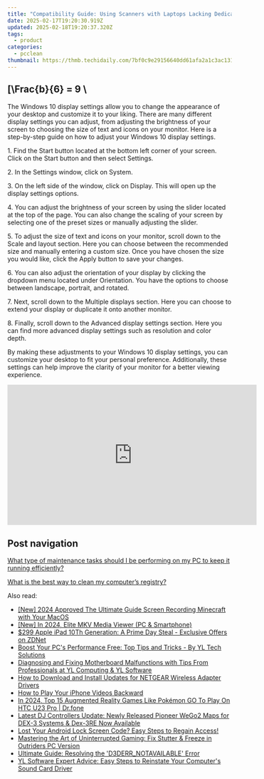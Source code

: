 ```yaml
---
title: "Compatibility Guide: Using Scanners with Laptops Lacking Dedicated Devices - Advice From YL Software"
date: 2025-02-17T19:20:30.919Z
updated: 2025-02-18T19:20:37.320Z
tags:
  - product
categories:
  - pcclean
thumbnail: https://thmb.techidaily.com/7bf0c9e29156640dd61afa2a1c3ac131876c62be46882c79429b4da00cd9e9ec.jpg
---
```


## \[\Frac{b}{6} = 9 \

The Windows 10 display settings allow you to change the appearance of your desktop and customize it to your liking. There are many different display settings you can adjust, from adjusting the brightness of your screen to choosing the size of text and icons on your monitor. Here is a step-by-step guide on how to adjust your Windows 10 display settings. 

1\. Find the Start button located at the bottom left corner of your screen. Click on the Start button and then select Settings.

2\. In the Settings window, click on System.

3\. On the left side of the window, click on Display. This will open up the display settings options. 

4\. You can adjust the brightness of your screen by using the slider located at the top of the page. You can also change the scaling of your screen by selecting one of the preset sizes or manually adjusting the slider.

5\. To adjust the size of text and icons on your monitor, scroll down to the Scale and layout section. Here you can choose between the recommended size and manually entering a custom size. Once you have chosen the size you would like, click the Apply button to save your changes.

6\. You can also adjust the orientation of your display by clicking the dropdown menu located under Orientation. You have the options to choose between landscape, portrait, and rotated.

7\. Next, scroll down to the Multiple displays section. Here you can choose to extend your display or duplicate it onto another monitor.

8\. Finally, scroll down to the Advanced display settings section. Here you can find more advanced display settings such as resolution and color depth. 

By making these adjustments to your Windows 10 display settings, you can customize your desktop to fit your personal preference. Additionally, these settings can help improve the clarity of your monitor for a better viewing experience.

<!-- affiliate ads begin -->
<iframe width="560" height="315" src="https://www.youtube.com/embed/ITtcSWvS8bo?si=4M4BfMgaabrW6148" title="YouTube video player" frameborder="0" allow="accelerometer; autoplay; clipboard-write; encrypted-media; gyroscope; picture-in-picture; web-share" referrerpolicy="strict-origin-when-cross-origin" allowfullscreen></iframe>
<!-- affiliate ads end -->

## Post navigation

[What type of maintenance tasks should I be performing on my PC to keep it running efficiently?](https://tools.techidaily.com/pcclean/products/)

[What is the best way to clean my computer’s registry?](https://tools.techidaily.com/pcclean/products/)

<ins class="adsbygoogle"
     style="display:block"
     data-ad-format="autorelaxed"
     data-ad-client="ca-pub-7571918770474297"
     data-ad-slot="1223367746"></ins>

<ins class="adsbygoogle"
     style="display:block"
     data-ad-client="ca-pub-7571918770474297"
     data-ad-slot="8358498916"
     data-ad-format="auto"
     data-full-width-responsive="true"></ins>

<span class="atpl-alsoreadstyle">Also read:</span>
<div><ul>
<li><a href="https://remote-screen-capture.techidaily.com/new-2024-approved-the-ultimate-guide-screen-recording-minecraft-with-your-macos/"><u>[New] 2024 Approved The Ultimate Guide Screen Recording Minecraft with Your MacOS</u></a></li>
<li><a href="https://article-tips.techidaily.com/new-in-2024-elite-mkv-media-viewer-pc-and-smartphone/"><u>[New] In 2024, Elite MKV Media Viewer (PC & Smartphone)</u></a></li>
<li><a href="https://tech-haven.techidaily.com/299-apple-ipad-10th-generation-a-prime-day-steal-exclusive-offers-on-zdnet/"><u>$299 Apple iPad 10Th Generation: A Prime Day Steal - Exclusive Offers on ZDNet</u></a></li>
<li><a href="https://discover-fantastic.techidaily.com/boost-your-pcs-performance-free-top-tips-and-tricks-by-yl-tech-solutions/"><u>Boost Your PC's Performance Free: Top Tips and Tricks - By YL Tech Solutions</u></a></li>
<li><a href="https://discover-fantastic.techidaily.com/diagnosing-and-fixing-motherboard-malfunctions-with-tips-from-professionals-at-yl-computing-and-yl-software/"><u>Diagnosing and Fixing Motherboard Malfunctions with Tips From Professionals at YL Computing & YL Software</u></a></li>
<li><a href="https://win-dash.techidaily.com/how-to-download-and-install-updates-for-netgear-wireless-adapter-drivers/"><u>How to Download and Install Updates for NETGEAR Wireless Adapter Drivers</u></a></li>
<li><a href="https://article-files.techidaily.com/how-to-play-your-iphone-videos-backward/"><u>How to Play Your iPhone Videos Backward</u></a></li>
<li><a href="https://android-pokemon-go.techidaily.com/in-2024-top-15-augmented-reality-games-like-pokemon-go-to-play-on-htc-u23-pro-drfone-by-drfone-virtual-android/"><u>In 2024, Top 15 Augmented Reality Games Like Pokémon GO To Play On HTC U23 Pro | Dr.fone</u></a></li>
<li><a href="https://discover-fantastic.techidaily.com/latest-dj-controllers-update-newly-released-pioneer-wego2-maps-for-dex-3-systems-and-dex-3re-now-available/"><u>Latest DJ Controllers Update: Newly Released Pioneer WeGo2 Maps for DEX-3 Systems & Dex-3RE Now Available</u></a></li>
<li><a href="https://os-tips.techidaily.com/lost-your-android-lock-screen-code-easy-steps-to-regain-access/"><u>Lost Your Android Lock Screen Code? Easy Steps to Regain Access!</u></a></li>
<li><a href="https://win-blog.techidaily.com/mastering-the-art-of-uninterrupted-gaming-fix-stutter-and-freeze-in-outriders-pc-version/"><u>Mastering the Art of Uninterrupted Gaming: Fix Stutter & Freeze in Outriders PC Version</u></a></li>
<li><a href="https://common-error.techidaily.com/1723201495855-ultimate-guide-resolving-the-d3derrnotavailable-error/"><u>Ultimate Guide: Resolving the 'D3DERR_NOTAVAILABLE' Error</u></a></li>
<li><a href="https://discover-fantastic.techidaily.com/yl-software-expert-advice-easy-steps-to-reinstate-your-computers-sound-card-driver/"><u>YL Software Expert Advice: Easy Steps to Reinstate Your Computer's Sound Card Driver</u></a></li>
</ul></div>

